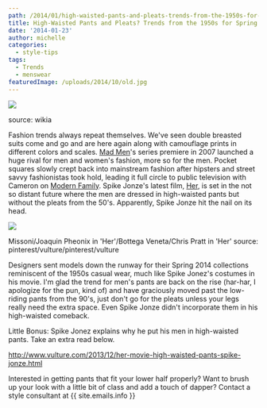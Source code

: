 ```yaml
---
path: /2014/01/high-waisted-pants-and-pleats-trends-from-the-1950s-for-spring-2014/
title: High-Waisted Pants and Pleats? Trends from the 1950s for Spring 2014
date: '2014-01-23'
author: michelle
categories:
  - style-tips
tags:
  - Trends
  - menswear
featuredImage: /uploads/2014/10/old.jpg
---
```

[![](http://3.bp.blogspot.com/-Nd8yjSz7pJ0/UuFD3Exp4EI/AAAAAAAAA-E/_VJmMCh0nQ4/s1600/Mens-fashion-1950s,+source-static3.wikia.nocookie.jpg)](http://3.bp.blogspot.com/-Nd8yjSz7pJ0/UuFD3Exp4EI/AAAAAAAAA-E/_VJmMCh0nQ4/s1600/Mens-fashion-1950s,+source-static3.wikia.nocookie.jpg)

source: wikia

Fashion trends always repeat themselves. We've seen double breasted suits come and go and are here again along with camouflage prints in different colors and scales. [Mad Men](http://www.amctv.com/shows/mad-men)'s series premiere in 2007 launched a huge rival for men and women's fashion, more so for the men. Pocket squares slowly crept back into mainstream fashion after hipsters and street savvy fashionistas took hold, leading it full circle to public television with Cameron on [Modern Family](http://abc.go.com/shows/modern-family%E2%80%8E). Spike Jonze's latest film, [Her](http://www.herthemovie.com/%E2%80%8E), is set in the not so distant future where the men are dressed in high-waisted pants but without the pleats from the 50's. Apparently, Spike Jonze hit the nail on its head.

[![](http://3.bp.blogspot.com/-nqI2jw6S5Dk/UuFXuxNlz4I/AAAAAAAAA-U/VIn9PARlwzM/s1600/BLOG-1950S.png)](http://3.bp.blogspot.com/-nqI2jw6S5Dk/UuFXuxNlz4I/AAAAAAAAA-U/VIn9PARlwzM/s1600/BLOG-1950S.png)

Missoni/Joaquin Pheonix in 'Her'/Bottega Veneta/Chris Pratt in 'Her'
source: pinterest/vulture/pinterest/vulture

Designers sent models down the runway for their Spring 2014 collections reminiscent of the 1950s casual wear, much like Spike Jonez's costumes in his movie. I'm glad the trend for men's pants are back on the rise (har-har, I apologize for the pun, kind of) and have graciously moved past the low-riding pants from the 90's, just don't go for the pleats unless your legs really need the extra space. Even Spike Jonze didn't incorporate them in his high-waisted comeback.

Little Bonus: Spike Jonez explains why he put his men in high-waisted pants. Take an extra read below.

http://www.vulture.com/2013/12/her-movie-high-waisted-pants-spike-jonze.html

Interested in getting pants that fit your lower half properly? Want to brush up your look with a little bit of class and add a touch of dapper? Contact a style consultant at {{ site.emails.info }}